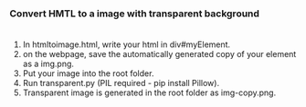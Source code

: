 ### Convert HMTL to a image with transparent background <br/><br/>
1) In htmltoimage.html, write your html in div#myElement. <br/>
2) on the webpage, save the automatically generated copy of your element as a img.png. <br/>
3) Put your image into the root folder. <br/>
4) Run transparent.py (PIL required - pip install Pillow). <br/>
5) Transparent image is generated in the root folder as img-copy.png. <br/>